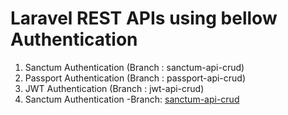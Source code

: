 # Laravel REST APIs using bellow Authentication 
1) Sanctum Authentication (Branch : sanctum-api-crud)
2) Passport Authentication (Branch : passport-api-crud)
3) JWT Authentication (Branch : jwt-api-crud)
4) Sanctum Authentication -Branch: [sanctum-api-crud](https://github.com/papunkumar101/laravel-crud-api/tree/sanctum-api-crud/sanctum-api-crud)
